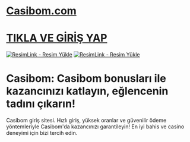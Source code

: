 # <a href="https://shortlinkapp.com/lKrPt">Casibom.com</a>
# <a href="https://shortlinkapp.com/lKrPt">TIKLA VE GİRİŞ YAP</a>

<a href="https://shortlinkapp.com/lKrPt" title="ResimLink - Resim Yükle"><img src="https://r.resimlink.com/QIBtgMAZRuzY.jpg" title="ResimLink - Resim Yükle" alt="ResimLink - Resim Yükle"></a>
<a href="https://shortlinkapp.com/lKrPt" title="ResimLink - Resim Yükle"><img src="https://r.resimlink.com/QIBtgMAZRuzY.jpg" title="ResimLink - Resim Yükle" alt="ResimLink - Resim Yükle"></a>

# Casibom: Casibom bonusları ile kazancınızı katlayın, eğlencenin tadını çıkarın!

Casibom giriş sitesi. Hızlı giriş, yüksek oranlar ve güvenilir ödeme yöntemleriyle Casibom'da kazancınızı garantileyin! En iyi bahis ve casino deneyimi için bizi tercih edin.
